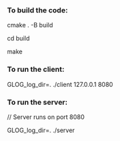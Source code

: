### To build the code:

cmake . -B build

cd build

make

### To run the client:

GLOG_log_dir=. ./client 127.0.0.1 8080

### To run the server:

// Server runs on port 8080

GLOG_log_dir=. ./server
